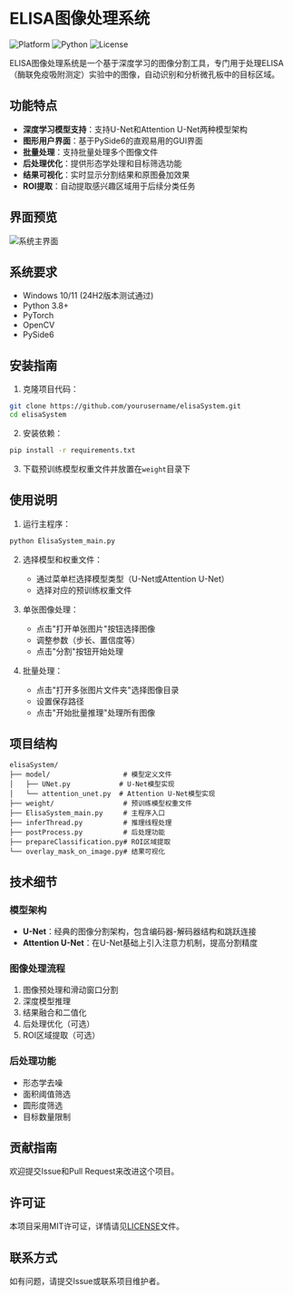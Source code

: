 # ELISA图像处理系统

![Platform](https://img.shields.io/badge/platform-windows-lightgrey)
![Python](https://img.shields.io/badge/python-3.8%2B-blue)
![License](https://img.shields.io/badge/license-MIT-green)

ELISA图像处理系统是一个基于深度学习的图像分割工具，专门用于处理ELISA（酶联免疫吸附测定）实验中的图像，自动识别和分析微孔板中的目标区域。

## 功能特点

- **深度学习模型支持**：支持U-Net和Attention U-Net两种模型架构
- **图形用户界面**：基于PySide6的直观易用的GUI界面
- **批量处理**：支持批量处理多个图像文件
- **后处理优化**：提供形态学处理和目标筛选功能
- **结果可视化**：实时显示分割结果和原图叠加效果
- **ROI提取**：自动提取感兴趣区域用于后续分类任务

## 界面预览

![系统主界面](images/ui_screenshot.png)

## 系统要求

- Windows 10/11 (24H2版本测试通过)
- Python 3.8+
- PyTorch
- OpenCV
- PySide6

## 安装指南

1. 克隆项目代码：
```bash
git clone https://github.com/yourusername/elisaSystem.git
cd elisaSystem
```

2. 安装依赖：
```bash
pip install -r requirements.txt
```

3. 下载预训练模型权重文件并放置在`weight`目录下

## 使用说明

1. 运行主程序：
```bash
python ElisaSystem_main.py
```

2. 选择模型和权重文件：
   - 通过菜单栏选择模型类型（U-Net或Attention U-Net）
   - 选择对应的预训练权重文件

3. 单张图像处理：
   - 点击"打开单张图片"按钮选择图像
   - 调整参数（步长、置信度等）
   - 点击"分割"按钮开始处理

4. 批量处理：
   - 点击"打开多张图片文件夹"选择图像目录
   - 设置保存路径
   - 点击"开始批量推理"处理所有图像

## 项目结构

```
elisaSystem/
├── model/                  # 模型定义文件
│   ├── UNet.py            # U-Net模型实现
│   └── attention_unet.py  # Attention U-Net模型实现
├── weight/                 # 预训练模型权重文件
├── ElisaSystem_main.py     # 主程序入口
├── inferThread.py          # 推理线程处理
├── postProcess.py          # 后处理功能
├── prepareClassification.py# ROI区域提取
└── overlay_mask_on_image.py# 结果可视化
```

## 技术细节

### 模型架构

- **U-Net**：经典的图像分割架构，包含编码器-解码器结构和跳跃连接
- **Attention U-Net**：在U-Net基础上引入注意力机制，提高分割精度

### 图像处理流程

1. 图像预处理和滑动窗口分割
2. 深度模型推理
3. 结果融合和二值化
4. 后处理优化（可选）
5. ROI区域提取（可选）

### 后处理功能

- 形态学去噪
- 面积阈值筛选
- 圆形度筛选
- 目标数量限制

## 贡献指南

欢迎提交Issue和Pull Request来改进这个项目。

## 许可证

本项目采用MIT许可证，详情请见[LICENSE](LICENSE)文件。

## 联系方式

如有问题，请提交Issue或联系项目维护者。